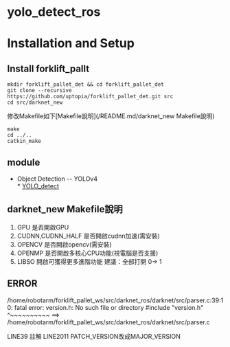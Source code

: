# yolo_detect_ros

# Installation and Setup
## Install forklift_pallt
```
mkdir forklift_pallet_det && cd forklift_pallet_det
git clone --recursive https://github.com/uptopia/forklift_pallet_det.git src
cd src/darknet_new
```
修改Makefile如下[Makefile說明](/README.md/darknet_new Makefile說明)
```
make
cd ../..
catkin_make
```

## module
* Object Detection -- YOLOv4  
\* [YOLO_detect](/yolo_detect_ros/README.md)

## darknet_new Makefile說明
1. GPU                  是否開啟GPU
2. CUDNN,CUDNN_HALF     是否開啟cudnn加速(需安裝)
3. OPENCV               是否開啟opencv(需安裝)
4. OPENMP               是否開啟多核心CPU功能(視電腦是否支援)
5. LIBSO                開啟可獲得更多進階功能 
建議：全部打開 0-> 1

## ERROR
/home/robotarm/forklift_pallet_ws/src/darknet_ros/darknet/src/parser.c:39:10: fatal error: version.h: No such file or directory
#include "version.h"
^~~~~~~~~~~
==> /home/robotarm/forklift_pallet_ws/src/darknet_ros/darknet/src/parser.c

LINE39 註解
LINE2011 PATCH_VERSION改成MAJOR_VERSION